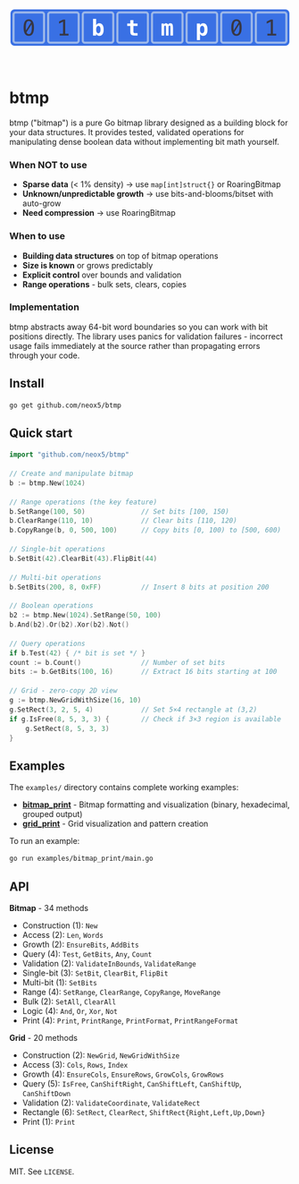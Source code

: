 <br/>
<br/>

<div align="center">
  <img src="logo.png" alt="btmp" width="500"/>
</div>

<br/>
<br/>

# btmp

btmp ("bitmap") is a pure Go bitmap library designed as a building block for your data structures. It provides tested, validated operations for manipulating dense boolean data without implementing bit math yourself.

### When NOT to use

- **Sparse data** (< 1% density) → use `map[int]struct{}` or RoaringBitmap
- **Unknown/unpredictable growth** → use bits-and-blooms/bitset with auto-grow
- **Need compression** → use RoaringBitmap

### When to use

- **Building data structures** on top of bitmap operations
- **Size is known** or grows predictably
- **Explicit control** over bounds and validation
- **Range operations** - bulk sets, clears, copies

### Implementation

btmp abstracts away 64-bit word boundaries so you can work with bit positions directly. The library uses panics for validation failures - incorrect usage fails immediately at the source rather than propagating errors through your code.

## Install
```bash
go get github.com/neox5/btmp
```

## Quick start

```go
import "github.com/neox5/btmp"

// Create and manipulate bitmap
b := btmp.New(1024)

// Range operations (the key feature)
b.SetRange(100, 50)              // Set bits [100, 150)
b.ClearRange(110, 10)            // Clear bits [110, 120)
b.CopyRange(b, 0, 500, 100)      // Copy bits [0, 100) to [500, 600)

// Single-bit operations
b.SetBit(42).ClearBit(43).FlipBit(44)

// Multi-bit operations
b.SetBits(200, 8, 0xFF)          // Insert 8 bits at position 200

// Boolean operations
b2 := btmp.New(1024).SetRange(50, 100)
b.And(b2).Or(b2).Xor(b2).Not()

// Query operations
if b.Test(42) { /* bit is set */ }
count := b.Count()               // Number of set bits
bits := b.GetBits(100, 16)       // Extract 16 bits starting at 100

// Grid - zero-copy 2D view
g := btmp.NewGridWithSize(16, 10)
g.SetRect(3, 2, 5, 4)            // Set 5×4 rectangle at (3,2)
if g.IsFree(8, 5, 3, 3) {        // Check if 3×3 region is available
    g.SetRect(8, 5, 3, 3)
}
```

## Examples

The `examples/` directory contains complete working examples:

- **[bitmap_print](examples/bitmap_print/)** - Bitmap formatting and visualization (binary, hexadecimal, grouped output)
- **[grid_print](examples/grid_print/)** - Grid visualization and pattern creation

To run an example:
```bash
go run examples/bitmap_print/main.go
```

## API

**Bitmap** - 34 methods
- Construction (1): `New`
- Access (2): `Len`, `Words`
- Growth (2): `EnsureBits`, `AddBits`
- Query (4): `Test`, `GetBits`, `Any`, `Count`
- Validation (2): `ValidateInBounds`, `ValidateRange`
- Single-bit (3): `SetBit`, `ClearBit`, `FlipBit`
- Multi-bit (1): `SetBits`
- Range (4): `SetRange`, `ClearRange`, `CopyRange`, `MoveRange`
- Bulk (2): `SetAll`, `ClearAll`
- Logic (4): `And`, `Or`, `Xor`, `Not`
- Print (4): `Print`, `PrintRange`, `PrintFormat`, `PrintRangeFormat`

**Grid** - 20 methods
- Construction (2): `NewGrid`, `NewGridWithSize`
- Access (3): `Cols`, `Rows`, `Index`
- Growth (4): `EnsureCols`, `EnsureRows`, `GrowCols`, `GrowRows`
- Query (5): `IsFree`, `CanShiftRight`, `CanShiftLeft`, `CanShiftUp`, `CanShiftDown`
- Validation (2): `ValidateCoordinate`, `ValidateRect`
- Rectangle (6): `SetRect`, `ClearRect`, `ShiftRect{Right,Left,Up,Down}`
- Print (1): `Print`

## License

MIT. See `LICENSE`.
